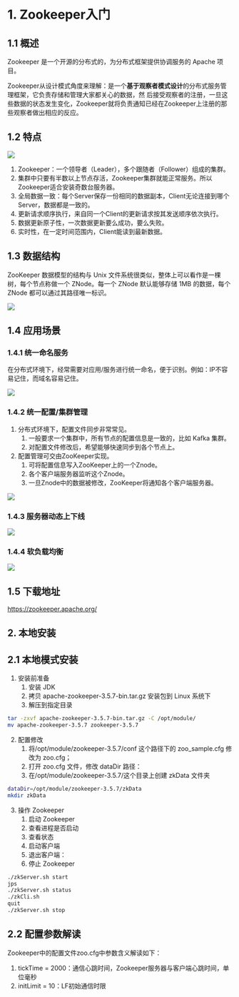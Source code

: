 # 1. Zookeeper入门

## 1.1 概述

Zookeeper 是一个开源的分布式的，为分布式框架提供协调服务的 Apache 项目。

Zookeeper从设计模式角度来理解：是一个**基于观察者模式设计**的分布式服务管理框架，它负责存储和管理大家都关心的数据，然 后接受观察者的注册，一旦这些数据的状态发生变化，Zookeeper就将负责通知已经在Zookeeper上注册的那些观察者做出相应的反应。

## 1.2 特点

![](../youdaonote-images/Pasted%20image%2020231005000635.png)

1. Zookeeper：一个领导者（Leader），多个跟随者（Follower）组成的集群。
2. 集群中只要有半数以上节点存活，Zookeeper集群就能正常服务。所以Zookeeper适合安装奇数台服务器。
3. 全局数据一致：每个Server保存一份相同的数据副本，Client无论连接到哪个Server，数据都是一致的。
4. 更新请求顺序执行，来自同一个Client的更新请求按其发送顺序依次执行。
5. 数据更新原子性，一次数据更新要么成功，要么失败。
6. 实时性，在一定时间范围内，Client能读到最新数据。

## 1.3 数据结构

ZooKeeper 数据模型的结构与 Unix 文件系统很类似，整体上可以看作是一棵树，每个节点称做一个 ZNode。每一个 ZNode 默认能够存储 1MB 的数据，每个 ZNode 都可以通过其路径唯一标识。

![](../youdaonote-images/Pasted%20image%2020231005000828.png)

## 1.4 应用场景
### 1.4.1 统一命名服务

在分布式环境下，经常需要对应用/服务进行统一命名，便于识别。例如：IP不容易记住，而域名容易记住。

![](../youdaonote-images/Pasted%20image%2020231005001000.png)

### 1.4.2 统一配置/集群管理

1. 分布式环境下，配置文件同步非常常见。
	1. 一般要求一个集群中，所有节点的配置信息是一致的，比如 Kafka 集群。
	2. 对配置文件修改后，希望能够快速同步到各个节点上。
2. 配置管理可交由ZooKeeper实现。
	1. 可将配置信息写入ZooKeeper上的一个Znode。
	2. 各个客户端服务器监听这个Znode。
	3. 一旦Znode中的数据被修改，ZooKeeper将通知各个客户端服务器。

![](../youdaonote-images/Pasted%20image%2020231005001229.png)

### 1.4.3 服务器动态上下线

![](../youdaonote-images/Pasted%20image%2020231005001509.png)

### 1.4.4 软负载均衡

![](../youdaonote-images/Pasted%20image%2020231005001822.png)


## 1.5 下载地址

https://zookeeper.apache.org/

## 2. 本地安装

## 2.1 本地模式安装

1. 安装前准备
	1. 安装 JDK
	2. 拷贝 apache-zookeeper-3.5.7-bin.tar.gz 安装包到 Linux 系统下
	3. 解压到指定目录
```bash
tar -zxvf apache-zookeeper-3.5.7-bin.tar.gz -C /opt/module/
mv apache-zookeeper-3.5.7 zookeeper-3.5.7
```
2. 配置修改
	1. 将/opt/module/zookeeper-3.5.7/conf 这个路径下的 zoo_sample.cfg 修改为 zoo.cfg；
	2. 打开 zoo.cfg 文件，修改 dataDir 路径：
	3. 在/opt/module/zookeeper-3.5.7/这个目录上创建 zkData 文件夹
```bash
dataDir=/opt/module/zookeeper-3.5.7/zkData
mkdir zkData
```
3. 操作 Zookeeper
	1. 启动 Zookeeper
	2. 查看进程是否启动
	3. 查看状态
	4. 启动客户端
	5. 退出客户端：
	6. 停止 Zookeeper
```bash
./zkServer.sh start
jps
./zkServer.sh status
./zkCli.sh
quit
./zkServer.sh stop
```

## 2.2 配置参数解读

Zookeeper中的配置文件zoo.cfg中参数含义解读如下：

1. tickTime = 2000：通信心跳时间，Zookeeper服务器与客户端心跳时间，单位毫秒
2. initLimit = 10：LF初始通信时限